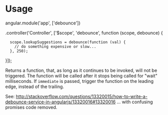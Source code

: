 Usage
=====

angular.module('app', ['debounce'])

  .controller('Controller', ['$scope', 'debounce', function (scope, debounce) {

      scope.lookupSuggestions = debounce(function (val) {
        // do something expensive or slow...
      }, 250);
  }]);


Returns a function, that, as long as it continues to be invoked, will not be triggered. The function will be called after it stops being called for "wait" milliseconds. If `immediate` is passed, trigger the function on the leading edge, instead of the trailing.

See: http://stackoverflow.com/questions/13320015/how-to-write-a-debounce-service-in-angularjs/13320016#13320016
... with confusing promises code removed.

